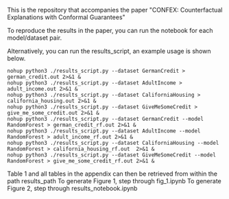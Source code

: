 This is the repository that accompanies the paper "CONFEX: Counterfactual Explanations with Conformal Guarantees"

To reproduce the results in the paper, you can run the notebook for each model/dataset pair.

Alternatively, you can run the results_script, an example usage is shown below.
```
nohup python3 ./results_script.py --dataset GermanCredit > german_credit.out 2>&1 &
nohup python3 ./results_script.py --dataset AdultIncome > adult_income.out 2>&1 &
nohup python3 ./results_script.py --dataset CaliforniaHousing > california_housing.out 2>&1 &
nohup python3 ./results_script.py --dataset GiveMeSomeCredit > give_me_some_credit.out 2>&1 &
nohup python3 ./results_script.py --dataset GermanCredit --model RandomForest > german_credit_rf.out 2>&1 &
nohup python3 ./results_script.py --dataset AdultIncome --model RandomForest > adult_income_rf.out 2>&1 &
nohup python3 ./results_script.py --dataset CaliforniaHousing --model RandomForest > california_housing_rf.out  2>&1 &
nohup python3 ./results_script.py --dataset GiveMeSomeCredit --model RandomForest > give_me_some_credit_rf.out 2>&1 &
```
Table 1 and all tables in the appendix can then be retrieved from within the path results_path
To generate Figure 1, step through fig_1.ipynb
To generate Figure 2, step through results_notebook.ipynb